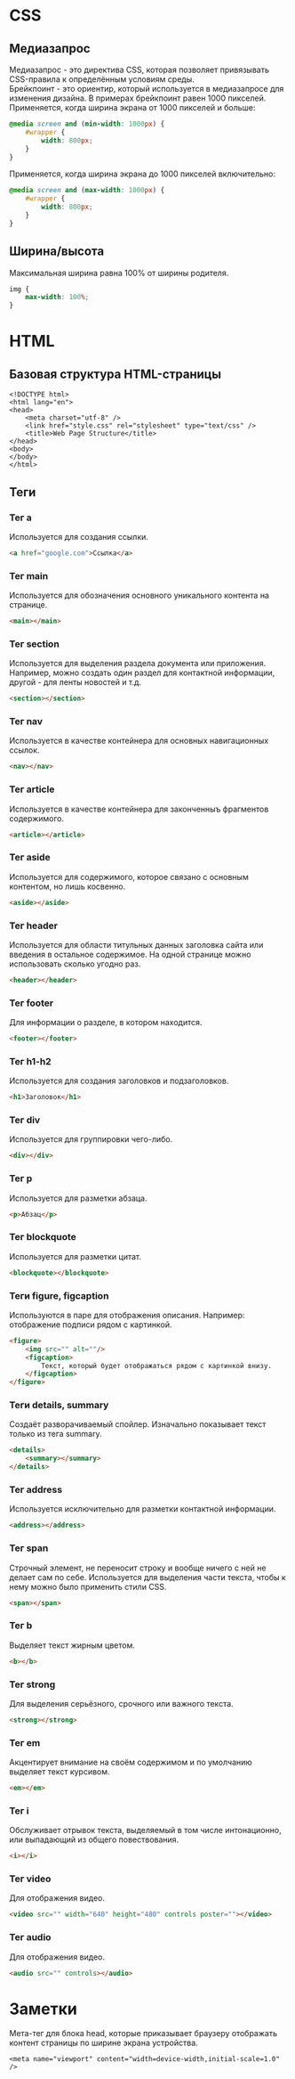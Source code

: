 # CSS
## Медиазапрос
Медиазапрос - это директива CSS, которая позволяет привязывать CSS-правила к определённым условиям среды.  
Брейкпоинт - это ориентир, который используется в медиазапросе для изменения дизайна. В примерах брейкпоинт равен 1000 пикселей.  
Применяется, когда ширина экрана от 1000 пикселей и больше:
```CSS
@media screen and (min-width: 1000px) {
	#wrapper {
		width: 800px;
	}
}
```
Применяется, когда ширина экрана до 1000 пикселей включительно:
```CSS
@media screen and (max-width: 1000px) {
	#wrapper {
		width: 800px;
	}
}
```
## Ширина/высота
Максимальная ширина равна 100% от ширины родителя.
```CSS
img {
	max-width: 100%;
}
```
# HTML
## Базовая структура HTML-страницы
```
<!DOCTYPE html>
<html lang="en">
<head>
	<meta charset="utf-8" />
	<link href="style.css" rel="stylesheet" type="text/css" />
	<title>Web Page Structure</title>
</head>
<body>
</body>
</html>
```
## Теги
### Тег a
Используется для создания ссылки.
```HTML
<a href="google.com">Ссылка</a>
```
### Тег main
Используется для обозначения основного уникального контента на странице.
```HTML
<main></main>
```
### Тег section
Используется для выделения раздела документа или приложения. Например, можно создать один раздел для контактной информации, другой - для ленты новостей и т.д.
```HTML
<section></section>
```
### Тег nav
Используется в качестве контейнера для основных навигационных ссылок.
```HTML
<nav></nav>
```
### Тег article
Используется в качестве контейнера для законченныъ фрагментов содержимого.
```HTML
<article></article>
```
### Тег aside
Используется для содержимого, которое связано с основным контентом, но лишь косвенно.
```HTML
<aside></aside>
```
### Тег header
Используется для области титульных данных заголовка сайта или введения в остальное содержимое. На одной странице можно использовать сколько угодно раз.
```HTML
<header></header>
```
### Тег footer
Для информации о разделе, в котором находится.
```HTML
<footer></footer>
```
### Тег h1-h2
Используется для создания заголовков и подзаголовков.
```HTML
<h1>Заголовок</h1>
```
### Тег div
Используется для группировки чего-либо.
```HTML
<div></div>
```
### Тег p
Используется для разметки абзаца.
```HTML
<p>Абзац</p>
```
### Тег blockquote
Используется для разметки цитат.
```HTML
<blockquote></blockquote>
```
### Теги figure, figcaption
Используются в паре для отображения описания. Например: отображение подписи рядом с картинкой.
```HTML
<figure>
	<img src="" alt=""/>
	<figcaption>
		Текст, который будет отображаться рядом с картинкой внизу.
	</figcaption>
</figure>
```
### Теги details, summary
Создаёт разворачиваемый спойлер. Изначально показывает текст только из тега summary.
```HTML
<details>
	<summary></summary>
</details>
```
### Тег address
Используется исключительно для разметки контактной информации.
```HTML
<address></address>
```
### Тег span
Строчный элемент, не переносит строку и вообще ничего с ней не делает сам по себе. Используется для выделения части текста, чтобы к нему можно было применить стили CSS.
```HTML
<span></span>
```
### Тег b
Выделяет текст жирным цветом.
```HTML
<b></b>
```
### Тег strong
Для выделения серьёзного, срочного или важного текста.
```HTML
<strong></strong>
```
### Тег em
Акцентирует внимание на своём содержимом и по умолчанию выделяет текст курсивом.
```HTML
<em></em>
```
### Тег i
Обслуживает отрывок текста, выделяемый в том числе интонационно, или выпадающий из общего повествования.
```HTML
<i></i>
```
### Тег video
Для отображения видео.
```HTML
<video src="" width="640" height="480" controls poster=""></video>
```
### Тег audio
Для отображения видео.
```HTML
<audio src="" controls></audio>
```
# Заметки
Мета-тег для блока head, которые приказывает браузеру отображать контент страницы по ширине экрана устройства.
```CCS
<meta name="viewport" content="width=device-width,initial-scale=1.0" />
```